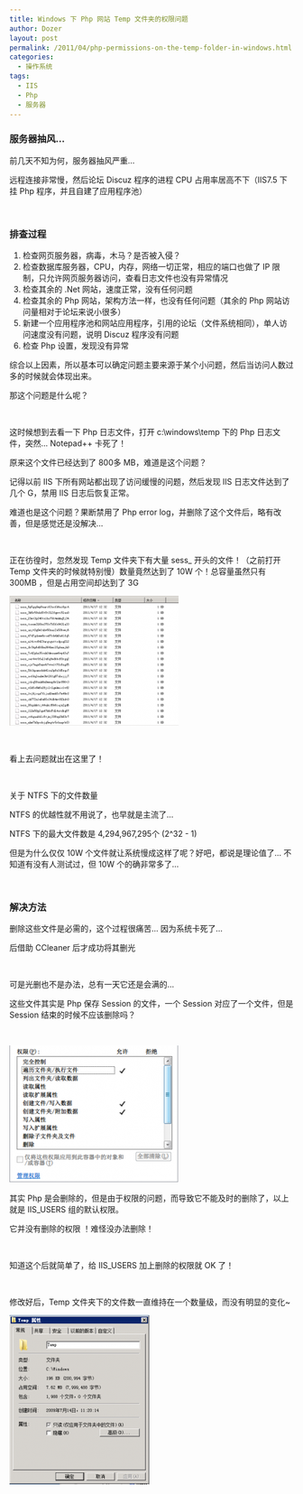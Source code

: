 ```yaml
---
title: Windows 下 Php 网站 Temp 文件夹的权限问题
author: Dozer
layout: post
permalink: /2011/04/php-permissions-on-the-temp-folder-in-windows.html
categories:
  - 操作系统
tags:
  - IIS
  - Php
  - 服务器
---
```


### 服务器抽风…

前几天不知为何，服务器抽风严重…

远程连接非常慢，然后论坛 Discuz 程序的进程 CPU 占用率居高不下（IIS7.5 下挂 Php 程序，并且自建了应用程序池）

&nbsp;

### 排查过程

1.  检查网页服务器，病毒，木马？是否被入侵？
2.  检查数据库服务器，CPU，内存，网络一切正常，相应的端口也做了 IP 限制，只允许网页服务器访问，查看日志文件也没有异常情况
3.  检查其余的 .Net 网站，速度正常，没有任何问题
4.  检查其余的 Php 网站，架构方法一样，也没有任何问题（其余的 Php 网站访问量相对于论坛来说小很多）
5.  新建一个应用程序池和网站应用程序，引用的论坛（文件系统相同），单人访问速度没有问题，说明 Discuz 程序没有问题
6.  检查 Php 设置，发现没有异常

<!--more-->

综合以上因素，所以基本可以确定问题主要来源于某个小问题，然后当访问人数过多的时候就会体现出来。

那这个问题是什么呢？

&nbsp;

这时候想到去看一下 Php 日志文件，打开 c:\\windows\\temp 下的 Php 日志文件，突然… Notepad++ 卡死了！

原来这个文件已经达到了 800多 MB，难道是这个问题？

记得以前 IIS 下所有网站都出现了访问缓慢的问题，然后发现 IIS 日志文件达到了几个 G，禁用 IIS 日志后恢复正常。

难道也是这个问题？果断禁用了 Php error log，并删除了这个文件后，略有改善，但是感觉还是没解决…

&nbsp;

正在彷徨时，忽然发现 Temp 文件夹下有大量 sess_ 开头的文件！（之前打开 Temp 文件夹的时候就特别慢）数量竟然达到了 10W 个！总容量虽然只有 300MB ，但是占用空间却达到了 3G

[<img class="alignnone size-medium wp-image-289" title="sess" alt="sess" src="/uploads/2011/04/sess-300x230.png" width="300" height="230" />][1]

&nbsp;

看上去问题就出在这里了！

&nbsp;

关于 NTFS 下的文件数量

NTFS 的优越性就不用说了，也早就是主流了…

NTFS 下的最大文件数是 4,294,967,295个 (2^32 - 1)

但是为什么仅仅 10W 个文件就让系统慢成这样了呢？好吧，都说是理论值了… 不知道有没有人测试过，但 10W 个的确非常多了…

&nbsp;

### 解决方法

删除这些文件是必需的，这个过程很痛苦… 因为系统卡死了…

后借助 CCleaner 后才成功将其删光

&nbsp;

可是光删也不是办法，总有一天它还是会满的…

这些文件其实是 Php 保存 Session 的文件，一个 Session 对应了一个文件，但是 Session 结束的时候不应该删除吗？

&nbsp;

[<img class="alignnone size-medium wp-image-288" title="authorate" alt="authorate" src="/uploads/2011/04/authorate-300x243.png" width="300" height="243" />][2]

其实 Php 是会删除的，但是由于权限的问题，而导致它不能及时的删除了，以上就是 IIS_USERS 组的默认权限。

它并没有删除的权限 ！难怪没办法删除！

&nbsp;

知道这个后就简单了，给 IIS_USERS 加上删除的权限就 OK 了！

&nbsp;

修改好后，Temp 文件夹下的文件数一直维持在一个数量级，而没有明显的变化~

[<img class="alignnone size-medium wp-image-290" title="temp" alt="temp" src="/uploads/2011/04/temp-248x300.png" width="248" height="300" />][3]

 [1]: /uploads/2011/04/sess.png
 [2]: /uploads/2011/04/authorate.png
 [3]: /uploads/2011/04/temp.png
